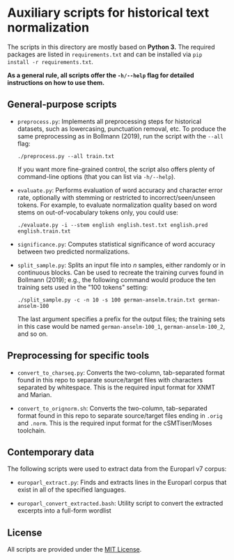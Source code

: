 # Auxiliary scripts for historical text normalization

The scripts in this directory are mostly based on **Python 3.** The required
packages are listed in `requirements.txt` and can be installed via `pip install
-r requirements.txt`.

**As a general rule, all scripts offer the `-h/--help` flag for detailed
instructions on how to use them.**


## General-purpose scripts

- `preprocess.py`: Implements all preprocessing steps for historical datasets,
  such as lowercasing, punctuation removal, etc.  To produce the same
  preprocessing as in Bollmann (2019), run the script with the `--all` flag:

      ./preprocess.py --all train.txt

  If you want more fine-grained control, the script also offers plenty of
  command-line options (that you can list via `-h/--help`).

- `evaluate.py`: Performs evaluation of word accuracy and character error rate,
  optionally with stemming or restricted to incorrect/seen/unseen tokens.  For
  example, to evaluate normalization quality based on word stems on
  out-of-vocabulary tokens only, you could use:

      ./evaluate.py -i --stem english english.test.txt english.pred english.train.txt

- `significance.py`: Computes statistical significance of word accuracy between
  two predicted normalizations.

- `split_sample.py`: Splits an input file into *n* samples, either randomly or
  in continuous blocks.  Can be used to recreate the training curves found in
  Bollmann (2019); e.g., the following command would produce the ten training
  sets used in the "100 tokens" setting:

      ./split_sample.py -c -n 10 -s 100 german-anselm.train.txt german-anselm-100

  The last argument specifies a prefix for the output files; the training sets
  in this case would be named `german-anselm-100_1`, `german-anselm-100_2`, and
  so on.


## Preprocessing for specific tools

- `convert_to_charseq.py`: Converts the two-column, tab-separated format found
  in this repo to separate source/target files with characters separated by
  whitespace.  This is the required input format for XNMT and Marian.

- `convert_to_orignorm.sh`: Converts the two-column, tab-separated format found
  in this repo to separate source/target files ending in `.orig` and `.norm`.
  This is the required input format for the cSMTiser/Moses toolchain.


## Contemporary data

The following scripts were used to extract data from the Europarl v7 corpus:

- `europarl_extract.py`:
  Finds and extracts lines in the Europarl corpus that exist in all of the
  specified languages.

- `europarl_convert_extracted.bash`:
  Utility script to convert the extracted excerpts into a full-form wordlist


## License

All scripts are provided under the [MIT License](LICENSE).
